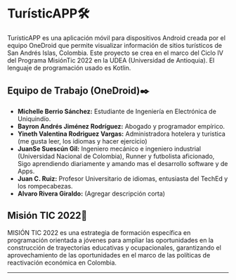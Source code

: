 # TurísticAPP🛠️

TurísticAPP es una aplicación móvil para dispositivos Android creada por el equipo OneDroid que permite visualizar información de sitios turísticos de San Andrés Islas, Colombia. Este proyecto se crea en el marco del Ciclo IV del Programa MisiónTic 2022 en la UDEA (Universidad de Antioquia). El lenguaje de programación usado es Kotlin.

## Equipo de Trabajo (OneDroid)✒️

- **Michelle Berrio Sánchez:** Estudiante de Ingeniería en Electrónica de Uniquindío.
- **Bayron Andrés Jiménez Rodríguez:** Abogado y programador empírico.
- **Yineth Valentina Rodriguez Vargas:** Administradora hotelera y turistica (me gusta leer, los idiomas y hacer ejercicio)
- **JuanSe Suescún Gil:** Ingeniero mecánico e ingeniero industrial (Universidad Nacional de Colombia), Runner y futbolista aficionado, Sigo aprendiendo diariamente y amando mas el desarrollo software y de Apps.
- **Juan C. Ruiz:** Profesor Universitario de idiomas, entusiasta del TechEd y los rompecabezas.
- **Alvaro Rivera Giraldo:** (Agregar descripción corta)

## Misión TIC 2022🚀

MISIÓN TIC 2022 es una estrategia de formación específica en programación orientada a jóvenes para ampliar las oportunidades en la construcción de trayectorias educativas y ocupacionales, garantizando el aprovechamiento de las oportunidades en el marco de las políticas de reactivación económica en Colombia.

---
